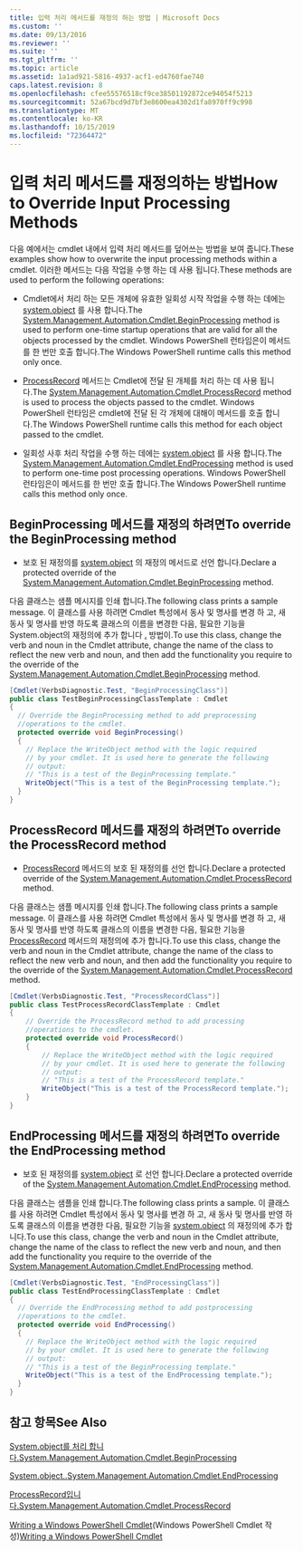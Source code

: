 ```yaml
---
title: 입력 처리 메서드를 재정의 하는 방법 | Microsoft Docs
ms.custom: ''
ms.date: 09/13/2016
ms.reviewer: ''
ms.suite: ''
ms.tgt_pltfrm: ''
ms.topic: article
ms.assetid: 1a1ad921-5816-4937-acf1-ed4760fae740
caps.latest.revision: 8
ms.openlocfilehash: cfee55576518cf9ce38501192872ce94054f5213
ms.sourcegitcommit: 52a67bcd9d7bf3e8600ea4302d1fa8970ff9c998
ms.translationtype: MT
ms.contentlocale: ko-KR
ms.lasthandoff: 10/15/2019
ms.locfileid: "72364472"
---
```

# <a name="how-to-override-input-processing-methods"></a><span data-ttu-id="cd3e9-102">입력 처리 메서드를 재정의하는 방법</span><span class="sxs-lookup"><span data-stu-id="cd3e9-102">How to Override Input Processing Methods</span></span>

<span data-ttu-id="cd3e9-103">다음 예에서는 cmdlet 내에서 입력 처리 메서드를 덮어쓰는 방법을 보여 줍니다.</span><span class="sxs-lookup"><span data-stu-id="cd3e9-103">These examples show how to overwrite the input processing methods within a cmdlet.</span></span> <span data-ttu-id="cd3e9-104">이러한 메서드는 다음 작업을 수행 하는 데 사용 됩니다.</span><span class="sxs-lookup"><span data-stu-id="cd3e9-104">These methods are used to perform the following operations:</span></span>

- <span data-ttu-id="cd3e9-105">Cmdlet에서 처리 하는 모든 개체에 유효한 일회성 시작 작업을 수행 하는 데에는 [system.object](/dotnet/api/System.Management.Automation.Cmdlet.BeginProcessing) 를 사용 합니다.</span><span class="sxs-lookup"><span data-stu-id="cd3e9-105">The [System.Management.Automation.Cmdlet.BeginProcessing](/dotnet/api/System.Management.Automation.Cmdlet.BeginProcessing) method is used to perform one-time startup operations that are valid for all the objects processed by the cmdlet.</span></span> <span data-ttu-id="cd3e9-106">Windows PowerShell 런타임은이 메서드를 한 번만 호출 합니다.</span><span class="sxs-lookup"><span data-stu-id="cd3e9-106">The Windows PowerShell runtime calls this method only once.</span></span>

- <span data-ttu-id="cd3e9-107">[ProcessRecord](/dotnet/api/System.Management.Automation.Cmdlet.ProcessRecord) 메서드는 Cmdlet에 전달 된 개체를 처리 하는 데 사용 됩니다.</span><span class="sxs-lookup"><span data-stu-id="cd3e9-107">The [System.Management.Automation.Cmdlet.ProcessRecord](/dotnet/api/System.Management.Automation.Cmdlet.ProcessRecord) method is used to process the objects passed to the cmdlet.</span></span> <span data-ttu-id="cd3e9-108">Windows PowerShell 런타임은 cmdlet에 전달 된 각 개체에 대해이 메서드를 호출 합니다.</span><span class="sxs-lookup"><span data-stu-id="cd3e9-108">The Windows PowerShell runtime calls this method for each object passed to the cmdlet.</span></span>

- <span data-ttu-id="cd3e9-109">일회성 사후 처리 작업을 수행 하는 데에는 [system.object](/dotnet/api/System.Management.Automation.Cmdlet.EndProcessing) 를 사용 합니다.</span><span class="sxs-lookup"><span data-stu-id="cd3e9-109">The [System.Management.Automation.Cmdlet.EndProcessing](/dotnet/api/System.Management.Automation.Cmdlet.EndProcessing) method is used to perform one-time post processing operations.</span></span> <span data-ttu-id="cd3e9-110">Windows PowerShell 런타임은이 메서드를 한 번만 호출 합니다.</span><span class="sxs-lookup"><span data-stu-id="cd3e9-110">The Windows PowerShell runtime calls this method only once.</span></span>

## <a name="to-override-the-beginprocessing-method"></a><span data-ttu-id="cd3e9-111">BeginProcessing 메서드를 재정의 하려면</span><span class="sxs-lookup"><span data-stu-id="cd3e9-111">To override the BeginProcessing method</span></span>

- <span data-ttu-id="cd3e9-112">보호 된 재정의를 [system.object](/dotnet/api/System.Management.Automation.Cmdlet.BeginProcessing) 의 재정의 메서드로 선언 합니다.</span><span class="sxs-lookup"><span data-stu-id="cd3e9-112">Declare a protected override of the [System.Management.Automation.Cmdlet.BeginProcessing](/dotnet/api/System.Management.Automation.Cmdlet.BeginProcessing) method.</span></span>

<span data-ttu-id="cd3e9-113">다음 클래스는 샘플 메시지를 인쇄 합니다.</span><span class="sxs-lookup"><span data-stu-id="cd3e9-113">The following class prints a sample message.</span></span> <span data-ttu-id="cd3e9-114">이 클래스를 사용 하려면 Cmdlet 특성에서 동사 및 명사를 변경 하 고, 새 동사 및 명사를 반영 하도록 클래스의 이름을 변경한 다음, 필요한 기능을 System.object의 재정의에 추가 합니다 [.](/dotnet/api/System.Management.Automation.Cmdlet.BeginProcessing) 방법이.</span><span class="sxs-lookup"><span data-stu-id="cd3e9-114">To use this class, change the verb and noun in the Cmdlet attribute, change the name of the class to reflect the new verb and noun, and then add the functionality you require to the override of the [System.Management.Automation.Cmdlet.BeginProcessing](/dotnet/api/System.Management.Automation.Cmdlet.BeginProcessing) method.</span></span>

```csharp
[Cmdlet(VerbsDiagnostic.Test, "BeginProcessingClass")]
public class TestBeginProcessingClassTemplate : Cmdlet
{
  // Override the BeginProcessing method to add preprocessing
  //operations to the cmdlet.
  protected override void BeginProcessing()
  {
    // Replace the WriteObject method with the logic required
    // by your cmdlet. It is used here to generate the following
    // output:
    // "This is a test of the BeginProcessing template."
    WriteObject("This is a test of the BeginProcessing template.");
  }
}
```

## <a name="to-override-the-processrecord-method"></a><span data-ttu-id="cd3e9-115">ProcessRecord 메서드를 재정의 하려면</span><span class="sxs-lookup"><span data-stu-id="cd3e9-115">To override the ProcessRecord method</span></span>

- <span data-ttu-id="cd3e9-116">[ProcessRecord](/dotnet/api/System.Management.Automation.Cmdlet.ProcessRecord) 메서드의 보호 된 재정의를 선언 합니다.</span><span class="sxs-lookup"><span data-stu-id="cd3e9-116">Declare a protected override of the [System.Management.Automation.Cmdlet.ProcessRecord](/dotnet/api/System.Management.Automation.Cmdlet.ProcessRecord) method.</span></span>

<span data-ttu-id="cd3e9-117">다음 클래스는 샘플 메시지를 인쇄 합니다.</span><span class="sxs-lookup"><span data-stu-id="cd3e9-117">The following class prints a sample message.</span></span> <span data-ttu-id="cd3e9-118">이 클래스를 사용 하려면 Cmdlet 특성에서 동사 및 명사를 변경 하 고, 새 동사 및 명사를 반영 하도록 클래스의 이름을 변경한 다음, 필요한 기능을 [ProcessRecord](/dotnet/api/System.Management.Automation.Cmdlet.ProcessRecord) 메서드의 재정의에 추가 합니다.</span><span class="sxs-lookup"><span data-stu-id="cd3e9-118">To use this class, change the verb and noun in the Cmdlet attribute, change the name of the class to reflect the new verb and noun, and then add the functionality you require to the override of the [System.Management.Automation.Cmdlet.ProcessRecord](/dotnet/api/System.Management.Automation.Cmdlet.ProcessRecord) method.</span></span>

```csharp
[Cmdlet(VerbsDiagnostic.Test, "ProcessRecordClass")]
public class TestProcessRecordClassTemplate : Cmdlet
{
    // Override the ProcessRecord method to add processing
    //operations to the cmdlet.
    protected override void ProcessRecord()
    {
        // Replace the WriteObject method with the logic required
        // by your cmdlet. It is used here to generate the following
        // output:
        // "This is a test of the ProcessRecord template."
        WriteObject("This is a test of the ProcessRecord template.");
    }
}

```

## <a name="to-override-the-endprocessing-method"></a><span data-ttu-id="cd3e9-119">EndProcessing 메서드를 재정의 하려면</span><span class="sxs-lookup"><span data-stu-id="cd3e9-119">To override the EndProcessing method</span></span>

- <span data-ttu-id="cd3e9-120">보호 된 재정의를 [system.object](/dotnet/api/System.Management.Automation.Cmdlet.EndProcessing) 로 선언 합니다.</span><span class="sxs-lookup"><span data-stu-id="cd3e9-120">Declare a protected override of the [System.Management.Automation.Cmdlet.EndProcessing](/dotnet/api/System.Management.Automation.Cmdlet.EndProcessing) method.</span></span>

<span data-ttu-id="cd3e9-121">다음 클래스는 샘플을 인쇄 합니다.</span><span class="sxs-lookup"><span data-stu-id="cd3e9-121">The following class prints a sample.</span></span> <span data-ttu-id="cd3e9-122">이 클래스를 사용 하려면 Cmdlet 특성에서 동사 및 명사를 변경 하 고, 새 동사 및 명사를 반영 하도록 클래스의 이름을 변경한 다음, 필요한 기능을 [system.object](/dotnet/api/System.Management.Automation.Cmdlet.EndProcessing) 의 재정의에 추가 합니다.</span><span class="sxs-lookup"><span data-stu-id="cd3e9-122">To use this class, change the verb and noun in the Cmdlet attribute, change the name of the class to reflect the new verb and noun, and then add the functionality you require to the override of the [System.Management.Automation.Cmdlet.EndProcessing](/dotnet/api/System.Management.Automation.Cmdlet.EndProcessing) method.</span></span>

```csharp
[Cmdlet(VerbsDiagnostic.Test, "EndProcessingClass")]
public class TestEndProcessingClassTemplate : Cmdlet
{
  // Override the EndProcessing method to add postprocessing
  //operations to the cmdlet.
  protected override void EndProcessing()
  {
    // Replace the WriteObject method with the logic required
    // by your cmdlet. It is used here to generate the following
    // output:
    // "This is a test of the BeginProcessing template."
    WriteObject("This is a test of the EndProcessing template.");
  }
}
```

## <a name="see-also"></a><span data-ttu-id="cd3e9-123">참고 항목</span><span class="sxs-lookup"><span data-stu-id="cd3e9-123">See Also</span></span>

[<span data-ttu-id="cd3e9-124">System.object를 처리 합니다.</span><span class="sxs-lookup"><span data-stu-id="cd3e9-124">System.Management.Automation.Cmdlet.BeginProcessing</span></span>](/dotnet/api/System.Management.Automation.Cmdlet.BeginProcessing)

[<span data-ttu-id="cd3e9-125">System.object..</span><span class="sxs-lookup"><span data-stu-id="cd3e9-125">System.Management.Automation.Cmdlet.EndProcessing</span></span>](/dotnet/api/System.Management.Automation.Cmdlet.EndProcessing)

[<span data-ttu-id="cd3e9-126">ProcessRecord입니다.</span><span class="sxs-lookup"><span data-stu-id="cd3e9-126">System.Management.Automation.Cmdlet.ProcessRecord</span></span>](/dotnet/api/System.Management.Automation.Cmdlet.ProcessRecord)

<span data-ttu-id="cd3e9-127">[Writing a Windows PowerShell Cmdlet](./writing-a-windows-powershell-cmdlet.md)(Windows PowerShell Cmdlet 작성)</span><span class="sxs-lookup"><span data-stu-id="cd3e9-127">[Writing a Windows PowerShell Cmdlet](./writing-a-windows-powershell-cmdlet.md)</span></span>

